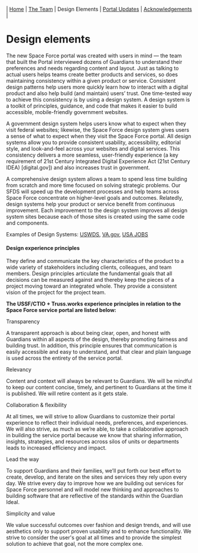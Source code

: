 | [Home](https://ussf-orbit.github.io/ussf-portal) | [The Team](https://ussf-orbit.github.io/ussf-portal/the-team) | Design Elements | [Portal Updates](https://ussf-orbit.github.io/ussf-portal/portal-updates) | [Acknowledgements](https://ussf-orbit.github.io/ussf-portal/acknowledgements) |

# Design elements

The new Space Force portal was created with users in mind — the team that built the Portal interviewed dozens of Guardians to understand their preferences and needs regarding content and layout. Just as talking to actual users helps teams create better products and services, so does maintaining consistency within a given product or service. Consistent design patterns help users more quickly learn how to interact with a digital product and also help build (and maintain) users’ trust. One time-tested way to achieve this consistency is by using a design system. A design system is a toolkit of principles, guidance, and code that makes it easier to build accessible, mobile-friendly government websites.

A government design system helps users know what to expect when they visit federal websites; likewise, the Space Force design system gives users a sense of what to expect when they visit the Space Force portal. All design systems allow you to provide consistent usability, accessibility, editorial style, and look-and-feel across your websites and digital services. This consistency delivers a more seamless, user-friendly experience (a key requirement of 21st Century Integrated Digital Experience Act (21st Century IDEA) [digital.gov]) and also increases trust in government.

A comprehensive design system allows a team to spend less time building from scratch and more time focused on solving strategic problems. Our SFDS will speed up the development processes and help teams across Space Force concentrate on higher-level goals and outcomes. Relatedly, design systems help your product or service benefit from continuous improvement. Each improvement to the design system improves all design system sites because each of those sites is created using the same code and components.

Examples of Design Systems: [USWDS](https://designsystem.digital.gov/), [VA.gov](https://design.va.gov/), [USA JOBS](https://usajobs.github.io/design-system/)

#### Design experience principles

They define and communicate the key characteristics of the product to a wide variety of stakeholders including clients, colleagues, and team members. Design principles articulate the fundamental goals that all decisions can be measured against and thereby keep the pieces of a project moving toward an integrated whole. They provide a consistent vision of the project for the project team.

**The USSF/CTIO + Truss.works experience principles in relation to the Space Force service portal are listed below:**

Transparency

A transparent approach is about being clear, open, and honest with Guardians within all aspects of the design, thereby promoting fairness and building trust. In addition, this principle ensures that communication is easily accessible and easy to understand, and that clear and plain language is used across the entirety of the service portal.

Relevancy

Content and context will always be relevant to Guardians. We will be mindful to keep our content concise, timely, and pertinent to Guardians at the time it is published. We will retire content as it gets stale.

Collaboration & flexibility

At all times, we will strive to allow Guardians to customize their portal experience to reflect their individual needs, preferences, and experiences. We will also strive, as much as we’re able, to take a collaborative approach in building the service portal because we know that sharing information, insights, strategies, and resources across silos of units or departments leads to increased efficiency and impact.

Lead the way

To support Guardians and their families, we’ll put forth our best effort to create, develop, and iterate on the sites and services they rely upon every day. We strive every day to improve how we are building out services for Space Force personnel and will model new thinking and approaches to building software that are reflective of the standards within the Guardian Ideal.

Simplicity and value

We value successful outcomes over fashion and design trends, and will use aesthetics only to support proven usability and to enhance functionality. We strive to consider the user's goal at all times and to provide the simplest solution to achieve that goal, not the more complex one.

